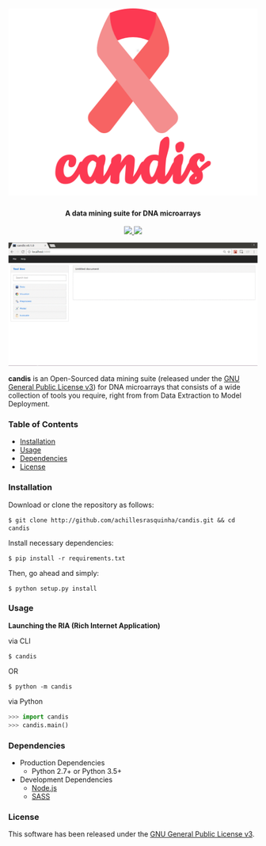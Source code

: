 <h1 align="center">
  <img src=".github/logo.png" width="512">
</h1>

<h4 align="center">
  A data mining suite for DNA microarrays
</h4>

<p align="center">
  <a href="https://saythanks.io/to/achillesrasquinha">
    <img src="https://img.shields.io/badge/Say%20Thanks-!-1EAEDB.svg">
  </a>
  <a href="https://paypal.me/achillesrasquinha">
    <img src="https://img.shields.io/badge/Donate-%24-blue.svg">
  </a>
</p>

![](.github/ria.gif)

**candis** is an Open-Sourced data mining suite (released under the [GNU General Public License v3](LICENSE)) for DNA microarrays that consists of a wide collection of tools you require, right from from Data Extraction to Model Deployment.

### Table of Contents
* [Installation](#installation)
* [Usage](#usage)
* [Dependencies](#dependencies)
* [License](#license)

### Installation
Download or clone the repository as follows:
```console
$ git clone http://github.com/achillesrasquinha/candis.git && cd candis
```

Install necessary dependencies:
```console
$ pip install -r requirements.txt
```

Then, go ahead and simply:
```console
$ python setup.py install
```

### Usage
**Launching the RIA (Rich Internet Application)**

via CLI
```
$ candis
```
OR
```
$ python -m candis
```

via Python
```python
>>> import candis
>>> candis.main()
```

### Dependencies
* Production Dependencies
  * Python 2.7+ or Python 3.5+
* Development Dependencies
  * [Node.js](https://nodejs.org)
  * [SASS](http://sass-lang.com)

### License
This software has been released under the [GNU General Public License v3](LICENSE).
